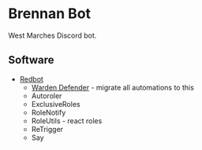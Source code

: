 # Brennan Bot

West Marches Discord bot.

## Software

* [Redbot](https://github.com/Cog-Creators/Red-DiscordBot)
  * [Warden Defender](https://twentysix26.github.io/defender-docs/warden/overview/) - migrate all automations to this
  * Autoroler
  * ExclusiveRoles
  * RoleNotify
  * RoleUtils - react roles
  * ReTrigger
  * Say
